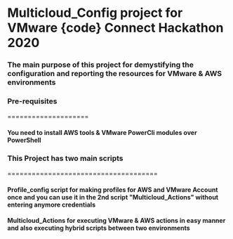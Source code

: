 # Multicloud_Config project for **VMware {code} Connect Hackathon 2020**

### The main purpose of this project for demystifying the configuration and reporting the resources for VMware & AWS environments  

### Pre-requisites
====================

####    **You need to install AWS tools & VMware PowerCli modules over PowerShell**

### This Project has two main scripts
=====================================

   #### **Profile_config script for making profiles for AWS and VMware Account once and you can use it in the 2nd script "Multicloud_Actions" without entering anymore credentials**

   #### **Multicloud_Actions for executing VMware & AWS actions in easy manner and also executing hybrid scripts between two environments**
